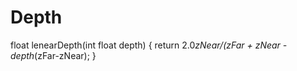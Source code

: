 # Depth

float lenearDepth(int float depth)
{
    return 2.0*zNear/(zFar + zNear - depth*(zFar-zNear);
 }
